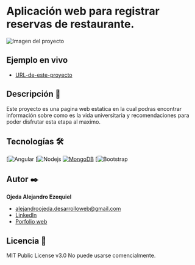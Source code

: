 # Aplicación web para registrar reservas de restaurante.
![Imagen del proyecto](https://github.com/OjedaAlejandro/app_registros-/blob/fb62333a623d416c5ddc92a28e61a0875a65631f/imagen_aplicaci%C3%B3n.png)

## Ejemplo en vivo
- [URL-de-este-proyecto](https://consejos-para-universitarios.web.app/)

## Descripción 📑
Este proyecto es una pagina web estatica en la cual podras encontrar información sobre como es la vida universitaria y recomendaciones para poder 
disfrutar esta etapa al maximo.

## Tecnologías 🛠
<!-- Iconos sacados de: https://github.com/hendrasob/badges/blob/master/README.md y https://github.com/alexandresanlim/Badges4-README.md-Profile -->
[![Angular](https://img.shields.io/badge/Angular-DD0031?style=for-the-badge&logo=angular&logoColor=white)
[![Nodejs]([https://img.shields.io/badge/Node.js-339933?style=for-the-badge&logo=nodedotjs&logoColor=white])
[![MongoDB]([https://img.shields.io/badge/CSS3-1572B6?style=for-the-badge&logo=css3&logoColor=white)](https://es.wikipedia.org/wiki/CSS])
[![Bootstrap](https://img.shields.io/badge/Bootstrap-563D7C?style=for-the-badge&logo=bootstrap&logoColor=white)


## Autor ✒️
**Ojeda Alejandro Ezequiel**

* alejandroojeda.desarrolloweb@gmail.com
* [LinkedIn]()
* [Porfolio web](https://miportafolioweb-e0a04.web.app/)

  
## Licencia 📄
MIT Public License v3.0
No puede usarse comencialmente.
